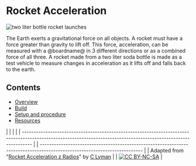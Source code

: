 # Rocket Acceleration

![two liter bottle rocket launches](/static/courses/ucp-science/rocket-acceleration/blast-off-header.jpg)

The Earth exerts a gravitational force on all objects. A rocket must have a force greater than gravity to lift off. This force, acceleration, can be measured with a @boardname@ in 3 different directions or as a combined force of all three. A rocket made from a two liter soda bottle is made as a test vehicle to measure changes in acceleration as it lifts off and falls back to the earth.

## Contents

* [Overview](/courses/ucp-science/rocket-acceleration/overview)
* [Build](/courses/ucp-science/rocket-acceleration/build)
* [Setup and procedure](/courses/ucp-science/rocket-acceleration/setup-procedure)
* [Resources](/courses/ucp-science/rocket-acceleration/resources)

  


|                                                                                                                                                                  |  |                                                                                                                           |
| ---------------------------------------------------------------------------------------------------------------------------------------------------------------- |  | ------------------------------------------------------------------------------------------------------------------------- |
| Adapted from "[Rocket Acceleration z Radios](https://drive.google.com/open?id=1IyhCPdYQevKh3kHNgukSxlgdvZIKuzmIBjLSRnFS36o)" by [C Lyman](http://utahcoding.org) |  | [![CC BY-NC-SA](https://licensebuttons.net/l/by-nc-sa/4.0/80x15.png)](https://creativecommons.org/licenses/by-nc-sa/4.0/) |